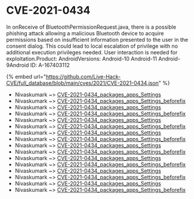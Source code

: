 # CVE-2021-0434

In onReceive of BluetoothPermissionRequest.java, there is a possible phishing attack allowing a malicious Bluetooth device to acquire permissions based on insufficient information presented to the user in the consent dialog. This could lead to local escalation of privilege with no additional execution privileges needed. User interaction is needed for exploitation.Product: AndroidVersions: Android-10 Android-11 Android-9Android ID: A-167403112

{% embed url="https://github.com/Live-Hack-CVE/full_database/blob/main/cves/2021/CVE-2021-0434.json" %}


* Nivaskumark ~> [CVE-2021-0434_packages_apps_Settings](https://www.alice-snow.ru/2021/database/cve-2021-0434/cve-2021-0434_packages_apps_settings-nivaskumark)
* Nivaskumark ~> [CVE-2021-0434_packages_apps_Settings_beforefix](https://www.alice-snow.ru/2021/database/cve-2021-0434/cve-2021-0434_packages_apps_settings_beforefix-nivaskumark)
* Nivaskumark ~> [CVE-2021-0434_packages_apps_Settings](https://www.alice-snow.ru/2021/database/cve-2021-0434/cve-2021-0434_packages_apps_settings-nivaskumark)
* Nivaskumark ~> [CVE-2021-0434_packages_apps_Settings_beforefix](https://www.alice-snow.ru/2021/database/cve-2021-0434/cve-2021-0434_packages_apps_settings_beforefix-nivaskumark)
* Nivaskumark ~> [CVE-2021-0434_packages_apps_Settings](https://www.alice-snow.ru/2021/database/cve-2021-0434/cve-2021-0434_packages_apps_settings-nivaskumark)
* Nivaskumark ~> [CVE-2021-0434_packages_apps_Settings_beforefix](https://www.alice-snow.ru/2021/database/cve-2021-0434/cve-2021-0434_packages_apps_settings_beforefix-nivaskumark)
* Nivaskumark ~> [CVE-2021-0434_packages_apps_Settings](https://www.alice-snow.ru/2021/database/cve-2021-0434/cve-2021-0434_packages_apps_settings-nivaskumark)
* Nivaskumark ~> [CVE-2021-0434_packages_apps_Settings_beforefix](https://www.alice-snow.ru/2021/database/cve-2021-0434/cve-2021-0434_packages_apps_settings_beforefix-nivaskumark)
* Nivaskumark ~> [CVE-2021-0434_packages_apps_Settings](https://www.alice-snow.ru/2021/database/cve-2021-0434/cve-2021-0434_packages_apps_settings-nivaskumark)
* Nivaskumark ~> [CVE-2021-0434_packages_apps_Settings_beforefix](https://www.alice-snow.ru/2021/database/cve-2021-0434/cve-2021-0434_packages_apps_settings_beforefix-nivaskumark)
* Nivaskumark ~> [CVE-2021-0434_packages_apps_Settings](https://www.alice-snow.ru/2021/database/cve-2021-0434/cve-2021-0434_packages_apps_settings-nivaskumark)
* Nivaskumark ~> [CVE-2021-0434_packages_apps_Settings_beforefix](https://www.alice-snow.ru/2021/database/cve-2021-0434/cve-2021-0434_packages_apps_settings_beforefix-nivaskumark)
* Nivaskumark ~> [CVE-2021-0434_packages_apps_Settings](https://www.alice-snow.ru/2021/database/cve-2021-0434/cve-2021-0434_packages_apps_settings-nivaskumark)
* Nivaskumark ~> [CVE-2021-0434_packages_apps_Settings_beforefix](https://www.alice-snow.ru/2021/database/cve-2021-0434/cve-2021-0434_packages_apps_settings_beforefix-nivaskumark)
* Nivaskumark ~> [CVE-2021-0434_packages_apps_Settings](https://www.alice-snow.ru/2021/database/cve-2021-0434/cve-2021-0434_packages_apps_settings-nivaskumark)
* Nivaskumark ~> [CVE-2021-0434_packages_apps_Settings_beforefix](https://www.alice-snow.ru/2021/database/cve-2021-0434/cve-2021-0434_packages_apps_settings_beforefix-nivaskumark)